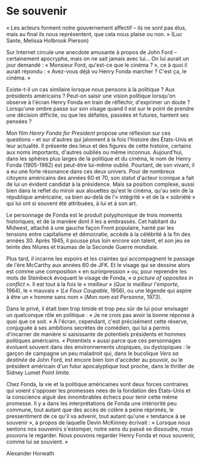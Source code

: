 # Se souvenir

« Les acteurs forment notre gouvernement affectif – ils ne sont pas élus, mais au final ils nous représentent, que cela nous plaise ou non. » (Luc Sante, Melissa Holbrook Pierson)

Sur Internet circule une anecdote amusante à propos de John Ford – certainement apocryphe, mais on ne sait jamais avec lui... On lui aurait un jour demandé : « Monsieur Ford, qu'est-ce que le cinéma ? », ce à quoi il aurait répondu : « Avez-vous déjà vu Henry Fonda marcher ? C'est ça, le cinéma. »

Existe-t-il un cas similaire lorsque nous pensons à la politique ? Aux présidents américains ? Peut-on saisir une vision politique lorsqu'on observe à l'écran Henry Fonda en train de réfléchir, d'exprimer un doute ? Lorsqu'une ombre passe sur son visage quand il est sur le point de prendre une décision difficile, ou que les défaites, passées et futures, hantent ses pensées ?

Mon film _Henry Fonda for President_ propose une réflexion sur ces questions – et sur d'autres qui jalonnent à la fois l'histoire des États-Unis et leur actualité. Il présente des lieux et des figures de cette histoire, certains aux noms importants, d'autres oubliés ou même inconnus. Aujourd'hui, dans les sphères plus larges de la politique et du cinéma, le nom de Henry Fonda (1905-1982) est peut-être lui-même oublié. Pourtant, de son vivant, il a eu une forte résonance dans ces deux univers. Pour de nombreux citoyens américains des années 60 et 70, son statut d'acteur iconique a fait de lui un évident candidat à la présidence. Mais sa position complexe, aussi bien dans le reflet du miroir aux alouettes qu'est le cinéma, qu'au sein de la république américaine, va bien au-delà de l'« intégrité » et de la « sobriété » qui lui ont si souvent été attribuées, à lui et à son art.

Le personnage de Fonda est le produit polyphonique de trois moments historiques, et de la manière dont il les a embrassés. Cet habitant du Midwest, attaché à une gauche façon Front populaire, hanté par les tensions entre capitalisme et démocratie, accède à la célébrité à la fin des années 30. Après 1945, il pousse plus loin encore son talent, et son jeu se teinte des fêlures et traumas de la Seconde Guerre mondiale.

Plus tard, il incarne les espoirs et les craintes qui accompagnent le passage de l'ère McCarthy aux années 60 de JFK. Et le visage qui se dessine alors est comme une composition « en surimpression » ou, pour reprendre les mots de Steinbeck évoquant le visage de Fonda, _« a picture of opposites in conflict »_. Il est tout à la fois le « meilleur » (_Que le meilleur l'emporte_, 1964), le « mauvais » (_Le Faux Coupable_, 1956), ou une légende qui aspire à être un « homme sans nom » (_Mon nom est Personne_, 1973).

Dans le privé, il était bien trop timide et trop peu sûr de lui pour envisager un quelconque rôle en politique : « Je ne crois pas avoir la bonne réponse à quoi que ce soit. » À l'écran, cependant, c'est précisément cette réserve, conjuguée à ses ambitions secrètes de comédien, qui lui a permis d'incarner de manière si saisissante de potentiels présidents et hommes politiques américains. « Potentiels » aussi parce que ces personnages évoluent souvent dans des environnements utopiques, ou dystopiques : le garçon de campagne un peu maladroit qui, dans le bucolique _Vers sa destinée_ de John Ford, est encore bien loin d'accéder au pouvoir, ou le président américain d'un futur apocalyptique tout proche, dans le thriller de Sidney Lumet _Point limite_.

Chez Fonda, la vie et la politique américaines sont deux forces contraires qui voient s'opposer les promesses nées de la fondation des États-Unis et la conscience aiguë des innombrables échecs pour tenir cette même promesse. Il y a dans les interprétations de Fonda une intériorité peu commune, tout autant que des accès de colère à peine réprimés, le pressentiment de ce qu'il va advenir, tout autant qu'une « tendance à se souvenir », à propos de laquelle Devin McKinney écrivait : « Lorsque nous sentons nos souvenirs s'estomper, notre sens du passé se dissoudre, nous pouvons le regarder. Nous pouvons regarder Henry Fonda et nous souvenir, comme lui se souvient. »

<div class="author">Alexander Horwath</div>

